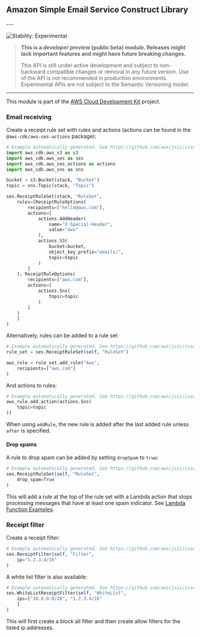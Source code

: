 ## Amazon Simple Email Service Construct Library

<!--BEGIN STABILITY BANNER-->---


![Stability: Experimental](https://img.shields.io/badge/stability-Experimental-important.svg?style=for-the-badge)

> **This is a *developer preview* (public beta) module. Releases might lack important features and might have
> future breaking changes.**
>
> This API is still under active development and subject to non-backward
> compatible changes or removal in any future version. Use of the API is not recommended in production
> environments. Experimental APIs are not subject to the Semantic Versioning model.

---
<!--END STABILITY BANNER-->

This module is part of the [AWS Cloud Development Kit](https://github.com/aws/aws-cdk) project.

### Email receiving

Create a receipt rule set with rules and actions (actions can be found in the
`@aws-cdk/aws-ses-actions` package):

```python
# Example automatically generated. See https://github.com/aws/jsii/issues/826
import aws_cdk.aws_s3 as s3
import aws_cdk.aws_ses as ses
import aws_cdk.aws_ses_actions as actions
import aws_cdk.aws_sns as sns

bucket = s3.Bucket(stack, "Bucket")
topic = sns.Topic(stack, "Topic")

ses.ReceiptRuleSet(stack, "RuleSet",
    rules=[ReceiptRuleOptions(
        recipients=["hello@aws.com"],
        actions=[
            actions.AddHeader(
                name="X-Special-Header",
                value="aws"
            ),
            actions.S3(
                bucket=bucket,
                object_key_prefix="emails/",
                topic=topic
            )
        ]
    ), ReceiptRuleOptions(
        recipients=["aws.com"],
        actions=[
            actions.Sns(
                topic=topic
            )
        ]
    )
    ]
)
```

Alternatively, rules can be added to a rule set:

```python
# Example automatically generated. See https://github.com/aws/jsii/issues/826
rule_set = ses.ReceiptRuleSet(self, "RuleSet")

aws_rule = rule_set.add_rule("Aws",
    recipients=["aws.com"]
)
```

And actions to rules:

```python
# Example automatically generated. See https://github.com/aws/jsii/issues/826
aws_rule.add_action(actions.Sns(
    topic=topic
))
```

When using `addRule`, the new rule is added after the last added rule unless `after` is specified.

#### Drop spams

A rule to drop spam can be added by setting `dropSpam` to `true`:

```python
# Example automatically generated. See https://github.com/aws/jsii/issues/826
ses.ReceiptRuleSet(self, "RuleSet",
    drop_spam=True
)
```

This will add a rule at the top of the rule set with a Lambda action that stops processing messages that have at least one spam indicator. See [Lambda Function Examples](https://docs.aws.amazon.com/ses/latest/DeveloperGuide/receiving-email-action-lambda-example-functions.html).

### Receipt filter

Create a receipt filter:

```python
# Example automatically generated. See https://github.com/aws/jsii/issues/826
ses.ReceiptFilter(self, "Filter",
    ip="1.2.3.4/16"
)
```

A white list filter is also available:

```python
# Example automatically generated. See https://github.com/aws/jsii/issues/826
ses.WhiteListReceiptFilter(self, "WhiteList",
    ips=["10.0.0.0/16", "1.2.3.4/16"
    ]
)
```

This will first create a block all filter and then create allow filters for the listed ip addresses.
